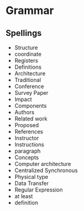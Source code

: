# Grammar

## Spellings

- Structure
- coordinate
- Registers
- Definitions
- Architecture
- Traditional
- Conference
- Survey Paper
- Impact
- Components
- Authors
- Related work
- Proposed
- References
- Instructor
- Instructions
- paragraph
- Concepts
- Computer architecture
- Centralized Synchronous
- Physical type
- Data Transfer
- Regular Expression
- at least
- definition
